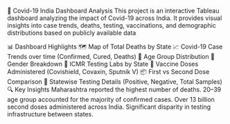 🦠 Covid-19 India Dashboard Analysis
This project is an interactive Tableau dashboard analyzing the impact of Covid-19 across India. It provides visual insights into case trends, deaths, testing, vaccinations, and demographic distributions based on publicly available data

📊 Dashboard Highlights
🗺️ Map of Total Deaths by State
📈 Covid-19 Case Trends over time (Confirmed, Cured, Deaths)
👤 Age Group Distribution
🚻 Gender Breakdown
🏥 ICMR Testing Labs by State
💉 Vaccine Doses Administered (Covishield, Covaxin, Sputnik V)
📦 First vs Second Dose Comparison
🔬 Statewise Testing Details (Positive, Negative, Total Samples)
🔍 Key Insights
Maharashtra reported the highest number of deaths.
20–39 age group accounted for the majority of confirmed cases.
Over 13 billion second doses administered across India.
Significant disparity in testing infrastructure between states.
